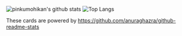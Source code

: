 ![pinkumohikan's github stats](https://github-readme-stats.vercel.app/api?username=KoeInoue&count_private=true&show_icons=true&theme=radical)
![Top Langs](https://github-readme-stats.vercel.app/api/top-langs/?username=KoeInoue&theme=radical)

These cards are powered by https://github.com/anuraghazra/github-readme-stats
